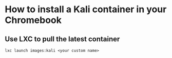 # How to install a Kali container in your Chromebook

## Use LXC to pull the latest container
```
lxc launch images:kali <your custom name>
```
